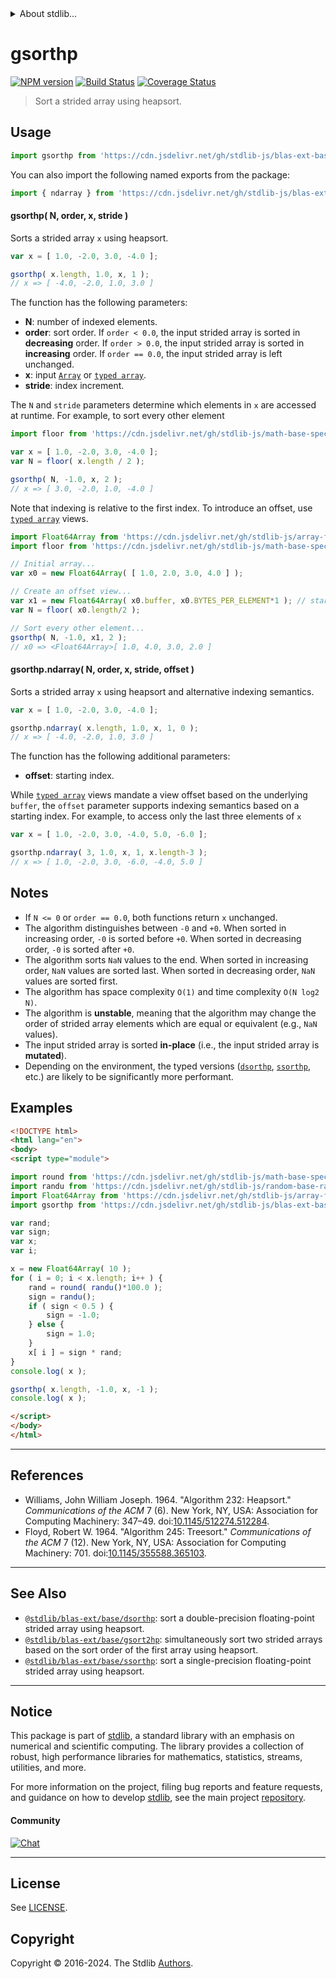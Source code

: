 <!--

@license Apache-2.0

Copyright (c) 2020 The Stdlib Authors.

Licensed under the Apache License, Version 2.0 (the "License");
you may not use this file except in compliance with the License.
You may obtain a copy of the License at

   http://www.apache.org/licenses/LICENSE-2.0

Unless required by applicable law or agreed to in writing, software
distributed under the License is distributed on an "AS IS" BASIS,
WITHOUT WARRANTIES OR CONDITIONS OF ANY KIND, either express or implied.
See the License for the specific language governing permissions and
limitations under the License.

-->


<details>
  <summary>
    About stdlib...
  </summary>
  <p>We believe in a future in which the web is a preferred environment for numerical computation. To help realize this future, we've built stdlib. stdlib is a standard library, with an emphasis on numerical and scientific computation, written in JavaScript (and C) for execution in browsers and in Node.js.</p>
  <p>The library is fully decomposable, being architected in such a way that you can swap out and mix and match APIs and functionality to cater to your exact preferences and use cases.</p>
  <p>When you use stdlib, you can be absolutely certain that you are using the most thorough, rigorous, well-written, studied, documented, tested, measured, and high-quality code out there.</p>
  <p>To join us in bringing numerical computing to the web, get started by checking us out on <a href="https://github.com/stdlib-js/stdlib">GitHub</a>, and please consider <a href="https://opencollective.com/stdlib">financially supporting stdlib</a>. We greatly appreciate your continued support!</p>
</details>

# gsorthp

[![NPM version][npm-image]][npm-url] [![Build Status][test-image]][test-url] [![Coverage Status][coverage-image]][coverage-url] <!-- [![dependencies][dependencies-image]][dependencies-url] -->

> Sort a strided array using heapsort.



<section class="usage">

## Usage

```javascript
import gsorthp from 'https://cdn.jsdelivr.net/gh/stdlib-js/blas-ext-base-gsorthp@v0.2.2-esm/index.mjs';
```

You can also import the following named exports from the package:

```javascript
import { ndarray } from 'https://cdn.jsdelivr.net/gh/stdlib-js/blas-ext-base-gsorthp@v0.2.2-esm/index.mjs';
```

#### gsorthp( N, order, x, stride )

Sorts a strided array `x` using heapsort.

```javascript
var x = [ 1.0, -2.0, 3.0, -4.0 ];

gsorthp( x.length, 1.0, x, 1 );
// x => [ -4.0, -2.0, 1.0, 3.0 ]
```

The function has the following parameters:

-   **N**: number of indexed elements.
-   **order**: sort order. If `order < 0.0`, the input strided array is sorted in **decreasing** order. If `order > 0.0`, the input strided array is sorted in **increasing** order. If `order == 0.0`, the input strided array is left unchanged.
-   **x**: input [`Array`][mdn-array] or [`typed array`][mdn-typed-array].
-   **stride**: index increment.

The `N` and `stride` parameters determine which elements in `x` are accessed at runtime. For example, to sort every other element

```javascript
import floor from 'https://cdn.jsdelivr.net/gh/stdlib-js/math-base-special-floor@esm/index.mjs';

var x = [ 1.0, -2.0, 3.0, -4.0 ];
var N = floor( x.length / 2 );

gsorthp( N, -1.0, x, 2 );
// x => [ 3.0, -2.0, 1.0, -4.0 ]
```

Note that indexing is relative to the first index. To introduce an offset, use [`typed array`][mdn-typed-array] views.

```javascript
import Float64Array from 'https://cdn.jsdelivr.net/gh/stdlib-js/array-float64@esm/index.mjs';
import floor from 'https://cdn.jsdelivr.net/gh/stdlib-js/math-base-special-floor@esm/index.mjs';

// Initial array...
var x0 = new Float64Array( [ 1.0, 2.0, 3.0, 4.0 ] );

// Create an offset view...
var x1 = new Float64Array( x0.buffer, x0.BYTES_PER_ELEMENT*1 ); // start at 2nd element
var N = floor( x0.length/2 );

// Sort every other element...
gsorthp( N, -1.0, x1, 2 );
// x0 => <Float64Array>[ 1.0, 4.0, 3.0, 2.0 ]
```

#### gsorthp.ndarray( N, order, x, stride, offset )

Sorts a strided array `x` using heapsort and alternative indexing semantics.

```javascript
var x = [ 1.0, -2.0, 3.0, -4.0 ];

gsorthp.ndarray( x.length, 1.0, x, 1, 0 );
// x => [ -4.0, -2.0, 1.0, 3.0 ]
```

The function has the following additional parameters:

-   **offset**: starting index.

While [`typed array`][mdn-typed-array] views mandate a view offset based on the underlying `buffer`, the `offset` parameter supports indexing semantics based on a starting index. For example, to access only the last three elements of `x`

```javascript
var x = [ 1.0, -2.0, 3.0, -4.0, 5.0, -6.0 ];

gsorthp.ndarray( 3, 1.0, x, 1, x.length-3 );
// x => [ 1.0, -2.0, 3.0, -6.0, -4.0, 5.0 ]
```

</section>

<!-- /.usage -->

<section class="notes">

## Notes

-   If `N <= 0` or `order == 0.0`, both functions return `x` unchanged.
-   The algorithm distinguishes between `-0` and `+0`. When sorted in increasing order, `-0` is sorted before `+0`. When sorted in decreasing order, `-0` is sorted after `+0`.
-   The algorithm sorts `NaN` values to the end. When sorted in increasing order, `NaN` values are sorted last. When sorted in decreasing order, `NaN` values are sorted first.
-   The algorithm has space complexity `O(1)` and time complexity `O(N log2 N)`.
-   The algorithm is **unstable**, meaning that the algorithm may change the order of strided array elements which are equal or equivalent (e.g., `NaN` values).
-   The input strided array is sorted **in-place** (i.e., the input strided array is **mutated**).
-   Depending on the environment, the typed versions ([`dsorthp`][@stdlib/blas/ext/base/dsorthp], [`ssorthp`][@stdlib/blas/ext/base/ssorthp], etc.) are likely to be significantly more performant.

</section>

<!-- /.notes -->

<section class="examples">

## Examples

<!-- eslint no-undef: "error" -->

```html
<!DOCTYPE html>
<html lang="en">
<body>
<script type="module">

import round from 'https://cdn.jsdelivr.net/gh/stdlib-js/math-base-special-round@esm/index.mjs';
import randu from 'https://cdn.jsdelivr.net/gh/stdlib-js/random-base-randu@esm/index.mjs';
import Float64Array from 'https://cdn.jsdelivr.net/gh/stdlib-js/array-float64@esm/index.mjs';
import gsorthp from 'https://cdn.jsdelivr.net/gh/stdlib-js/blas-ext-base-gsorthp@v0.2.2-esm/index.mjs';

var rand;
var sign;
var x;
var i;

x = new Float64Array( 10 );
for ( i = 0; i < x.length; i++ ) {
    rand = round( randu()*100.0 );
    sign = randu();
    if ( sign < 0.5 ) {
        sign = -1.0;
    } else {
        sign = 1.0;
    }
    x[ i ] = sign * rand;
}
console.log( x );

gsorthp( x.length, -1.0, x, -1 );
console.log( x );

</script>
</body>
</html>
```

</section>

<!-- /.examples -->

* * *

<section class="references">

## References

-   Williams, John William Joseph. 1964. "Algorithm 232: Heapsort." _Communications of the ACM_ 7 (6). New York, NY, USA: Association for Computing Machinery: 347–49. doi:[10.1145/512274.512284][@williams:1964a].
-   Floyd, Robert W. 1964. "Algorithm 245: Treesort." _Communications of the ACM_ 7 (12). New York, NY, USA: Association for Computing Machinery: 701. doi:[10.1145/355588.365103][@floyd:1964a].

</section>

<!-- /.references -->

<!-- Section for related `stdlib` packages. Do not manually edit this section, as it is automatically populated. -->

<section class="related">

* * *

## See Also

-   <span class="package-name">[`@stdlib/blas-ext/base/dsorthp`][@stdlib/blas/ext/base/dsorthp]</span><span class="delimiter">: </span><span class="description">sort a double-precision floating-point strided array using heapsort.</span>
-   <span class="package-name">[`@stdlib/blas-ext/base/gsort2hp`][@stdlib/blas/ext/base/gsort2hp]</span><span class="delimiter">: </span><span class="description">simultaneously sort two strided arrays based on the sort order of the first array using heapsort.</span>
-   <span class="package-name">[`@stdlib/blas-ext/base/ssorthp`][@stdlib/blas/ext/base/ssorthp]</span><span class="delimiter">: </span><span class="description">sort a single-precision floating-point strided array using heapsort.</span>

</section>

<!-- /.related -->

<!-- Section for all links. Make sure to keep an empty line after the `section` element and another before the `/section` close. -->


<section class="main-repo" >

* * *

## Notice

This package is part of [stdlib][stdlib], a standard library with an emphasis on numerical and scientific computing. The library provides a collection of robust, high performance libraries for mathematics, statistics, streams, utilities, and more.

For more information on the project, filing bug reports and feature requests, and guidance on how to develop [stdlib][stdlib], see the main project [repository][stdlib].

#### Community

[![Chat][chat-image]][chat-url]

---

## License

See [LICENSE][stdlib-license].


## Copyright

Copyright &copy; 2016-2024. The Stdlib [Authors][stdlib-authors].

</section>

<!-- /.stdlib -->

<!-- Section for all links. Make sure to keep an empty line after the `section` element and another before the `/section` close. -->

<section class="links">

[npm-image]: http://img.shields.io/npm/v/@stdlib/blas-ext-base-gsorthp.svg
[npm-url]: https://npmjs.org/package/@stdlib/blas-ext-base-gsorthp

[test-image]: https://github.com/stdlib-js/blas-ext-base-gsorthp/actions/workflows/test.yml/badge.svg?branch=v0.2.2
[test-url]: https://github.com/stdlib-js/blas-ext-base-gsorthp/actions/workflows/test.yml?query=branch:v0.2.2

[coverage-image]: https://img.shields.io/codecov/c/github/stdlib-js/blas-ext-base-gsorthp/main.svg
[coverage-url]: https://codecov.io/github/stdlib-js/blas-ext-base-gsorthp?branch=main

<!--

[dependencies-image]: https://img.shields.io/david/stdlib-js/blas-ext-base-gsorthp.svg
[dependencies-url]: https://david-dm.org/stdlib-js/blas-ext-base-gsorthp/main

-->

[chat-image]: https://img.shields.io/gitter/room/stdlib-js/stdlib.svg
[chat-url]: https://app.gitter.im/#/room/#stdlib-js_stdlib:gitter.im

[stdlib]: https://github.com/stdlib-js/stdlib

[stdlib-authors]: https://github.com/stdlib-js/stdlib/graphs/contributors

[umd]: https://github.com/umdjs/umd
[es-module]: https://developer.mozilla.org/en-US/docs/Web/JavaScript/Guide/Modules

[deno-url]: https://github.com/stdlib-js/blas-ext-base-gsorthp/tree/deno
[deno-readme]: https://github.com/stdlib-js/blas-ext-base-gsorthp/blob/deno/README.md
[umd-url]: https://github.com/stdlib-js/blas-ext-base-gsorthp/tree/umd
[umd-readme]: https://github.com/stdlib-js/blas-ext-base-gsorthp/blob/umd/README.md
[esm-url]: https://github.com/stdlib-js/blas-ext-base-gsorthp/tree/esm
[esm-readme]: https://github.com/stdlib-js/blas-ext-base-gsorthp/blob/esm/README.md
[branches-url]: https://github.com/stdlib-js/blas-ext-base-gsorthp/blob/main/branches.md

[stdlib-license]: https://raw.githubusercontent.com/stdlib-js/blas-ext-base-gsorthp/main/LICENSE

[mdn-array]: https://developer.mozilla.org/en-US/docs/Web/JavaScript/Reference/Global_Objects/Array

[mdn-typed-array]: https://developer.mozilla.org/en-US/docs/Web/JavaScript/Reference/Global_Objects/TypedArray

[@williams:1964a]: https://doi.org/10.1145/512274.512284

[@floyd:1964a]: https://doi.org/10.1145/355588.365103

<!-- <related-links> -->

[@stdlib/blas/ext/base/dsorthp]: https://github.com/stdlib-js/blas-ext-base-dsorthp/tree/esm

[@stdlib/blas/ext/base/gsort2hp]: https://github.com/stdlib-js/blas-ext-base-gsort2hp/tree/esm

[@stdlib/blas/ext/base/ssorthp]: https://github.com/stdlib-js/blas-ext-base-ssorthp/tree/esm

<!-- </related-links> -->

</section>

<!-- /.links -->
